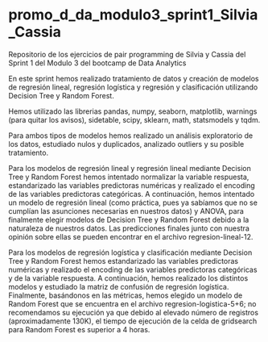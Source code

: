 # promo_d_da_modulo3_sprint1_Silvia_Cassia
Repositorio de los ejercicios de pair programming de Silvia y Cassia del Sprint 1 del Modulo 3 del bootcamp de Data Analytics


En este sprint hemos realizado tratamiento de datos y creación de modelos de regresión lineal, regresión logística y regresión y clasificación utilizando Decision Tree y Random Forest. 

Hemos utilizado las librerias pandas, numpy, seaborn, matplotlib, warnings (para quitar los avisos), sidetable, scipy, sklearn, math, statsmodels y tqdm.

Para ambos tipos de modelos hemos realizado un análisis exploratorio de los datos, estudiado nulos y duplicados, analizado outliers y su posible tratamiento. 

Para los modelos de regresión lineal y regresión lineal mediante Decision Tree y Random Forest hemos intentado normalizar la variable respuesta, estandarizado las variables predictoras numéricas y realizado el encoding de las variables predictoras categóricas. A continuación, hemos intentado un modelo de regresión lineal (como práctica, pues ya sabíamos que no se cumplían las asunciones necesarias en nuestros datos) y ANOVA, para finalmente elegir modelos de Decision Tree y Random Forest debido a la naturaleza de nuestros datos. Las predicciones finales junto con nuestra opinión sobre ellas se pueden encontrar en el archivo regresion-lineal-12.

Para los modelos de regresión logística y clasificación mediante Decision Tree y Random Forest hemos estandarizado las variables predictoras numéricas y realizado el encoding de las variables predictoras categóricas y de la variable respuesta. A continuación, hemos realizado los distintos modelos y estudiado la matriz de confusión de regresión logística. Finalmente, basándonos en las métricas, hemos elegido un modelo de Random Forest que se encuentra en el archivo regresion-logistica-5+6; no recomendamos su ejecución ya que debido al elevado número de registros (aproximadamente 130K), el tiempo de ejecución de la celda de gridsearch para Random Forest es superior a 4 horas. 